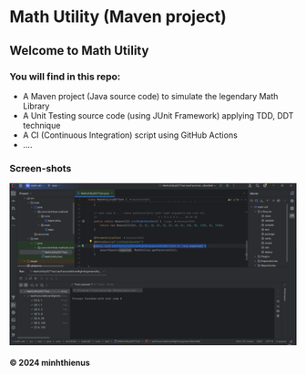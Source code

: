 # Math Utility (Maven project)

## Welcome to Math Utility
### You will find in this repo:
* A Maven project (Java source code) to simulate the legendary Math Library
* A Unit Testing source code (using JUnit Framework) applying TDD, DDT technique
* A CI (Continuous Integration) script using GitHub Actions
* ....

### Screen-shots
![JUnit and Maven](https://github.com/thientmse181952/math-util/blob/main/screenshots/JUnit%20and%20Maven.png)

#### &#169; 2024 minhthienus